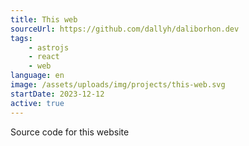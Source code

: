 ```yaml
---
title: This web
sourceUrl: https://github.com/dallyh/daliborhon.dev
tags:
    - astrojs
    - react
    - web
language: en
image: /assets/uploads/img/projects/this-web.svg
startDate: 2023-12-12
active: true
---
```


Source code for this website
